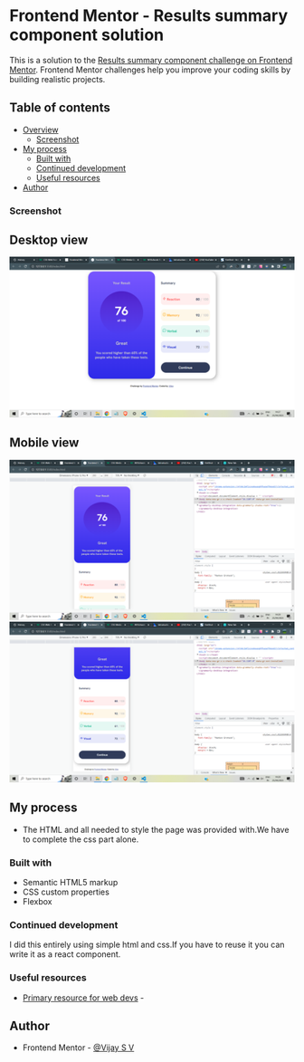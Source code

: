 # Frontend Mentor - Results summary component solution

This is a solution to the [Results summary component challenge on Frontend Mentor](https://www.frontendmentor.io/challenges/results-summary-component-CE_K6s0maV). Frontend Mentor challenges help you improve your coding skills by building realistic projects.

## Table of contents

- [Overview](#overview)
  - [Screenshot](#screenshot)
- [My process](#my-process)
  - [Built with](#built-with)
  - [Continued development](#continued-development)
  - [Useful resources](#useful-resources)
- [Author](#author)

### Screenshot

## Desktop view

![](./Screenshot1.png)

## Mobile view

![](./Screenshot2.png)
![](./Screenshot3.png)

## My process

- The HTML and all needed to style the page was provided with.We have to complete the css part alone.

### Built with

- Semantic HTML5 markup
- CSS custom properties
- Flexbox

### Continued development

I did this entirely using simple html and css.If you have to reuse it you can write it as a react component.

### Useful resources

- [Primary resource for web devs](https://www.w3schools.com) -

## Author

- Frontend Mentor - [@Vijay S V](https://www.frontendmentor.io/profile/Vijay13899)
